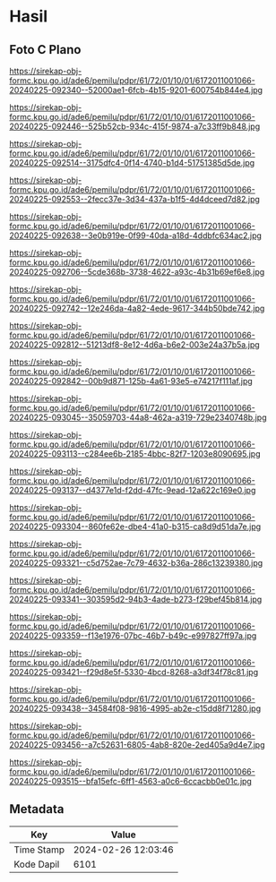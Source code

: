 # Hasil

## Foto C Plano

https://sirekap-obj-formc.kpu.go.id/ade6/pemilu/pdpr/61/72/01/10/01/6172011001066-20240225-092340--52000ae1-6fcb-4b15-9201-600754b844e4.jpg

https://sirekap-obj-formc.kpu.go.id/ade6/pemilu/pdpr/61/72/01/10/01/6172011001066-20240225-092446--525b52cb-934c-415f-9874-a7c33ff9b848.jpg

https://sirekap-obj-formc.kpu.go.id/ade6/pemilu/pdpr/61/72/01/10/01/6172011001066-20240225-092514--3175dfc4-0f14-4740-b1d4-51751385d5de.jpg

https://sirekap-obj-formc.kpu.go.id/ade6/pemilu/pdpr/61/72/01/10/01/6172011001066-20240225-092553--2fecc37e-3d34-437a-b1f5-4d4dceed7d82.jpg

https://sirekap-obj-formc.kpu.go.id/ade6/pemilu/pdpr/61/72/01/10/01/6172011001066-20240225-092638--3e0b919e-0f99-40da-a18d-4ddbfc634ac2.jpg

https://sirekap-obj-formc.kpu.go.id/ade6/pemilu/pdpr/61/72/01/10/01/6172011001066-20240225-092706--5cde368b-3738-4622-a93c-4b31b69ef6e8.jpg

https://sirekap-obj-formc.kpu.go.id/ade6/pemilu/pdpr/61/72/01/10/01/6172011001066-20240225-092742--12e246da-4a82-4ede-9617-344b50bde742.jpg

https://sirekap-obj-formc.kpu.go.id/ade6/pemilu/pdpr/61/72/01/10/01/6172011001066-20240225-092812--51213df8-8e12-4d6a-b6e2-003e24a37b5a.jpg

https://sirekap-obj-formc.kpu.go.id/ade6/pemilu/pdpr/61/72/01/10/01/6172011001066-20240225-092842--00b9d871-125b-4a61-93e5-e74217f111af.jpg

https://sirekap-obj-formc.kpu.go.id/ade6/pemilu/pdpr/61/72/01/10/01/6172011001066-20240225-093045--35059703-44a8-462a-a319-729e2340748b.jpg

https://sirekap-obj-formc.kpu.go.id/ade6/pemilu/pdpr/61/72/01/10/01/6172011001066-20240225-093113--c284ee6b-2185-4bbc-82f7-1203e8090695.jpg

https://sirekap-obj-formc.kpu.go.id/ade6/pemilu/pdpr/61/72/01/10/01/6172011001066-20240225-093137--d4377e1d-f2dd-47fc-9ead-12a622c169e0.jpg

https://sirekap-obj-formc.kpu.go.id/ade6/pemilu/pdpr/61/72/01/10/01/6172011001066-20240225-093304--860fe62e-dbe4-41a0-b315-ca8d9d51da7e.jpg

https://sirekap-obj-formc.kpu.go.id/ade6/pemilu/pdpr/61/72/01/10/01/6172011001066-20240225-093321--c5d752ae-7c79-4632-b36a-286c13239380.jpg

https://sirekap-obj-formc.kpu.go.id/ade6/pemilu/pdpr/61/72/01/10/01/6172011001066-20240225-093341--303595d2-94b3-4ade-b273-f29bef45b814.jpg

https://sirekap-obj-formc.kpu.go.id/ade6/pemilu/pdpr/61/72/01/10/01/6172011001066-20240225-093359--f13e1976-07bc-46b7-b49c-e997827ff97a.jpg

https://sirekap-obj-formc.kpu.go.id/ade6/pemilu/pdpr/61/72/01/10/01/6172011001066-20240225-093421--f29d8e5f-5330-4bcd-8268-a3df34f78c81.jpg

https://sirekap-obj-formc.kpu.go.id/ade6/pemilu/pdpr/61/72/01/10/01/6172011001066-20240225-093438--34584f08-9816-4995-ab2e-c15dd8f71280.jpg

https://sirekap-obj-formc.kpu.go.id/ade6/pemilu/pdpr/61/72/01/10/01/6172011001066-20240225-093456--a7c52631-6805-4ab8-820e-2ed405a9d4e7.jpg

https://sirekap-obj-formc.kpu.go.id/ade6/pemilu/pdpr/61/72/01/10/01/6172011001066-20240225-093515--bfa15efc-6ff1-4563-a0c6-6ccacbb0e01c.jpg


## Metadata

| Key        | Value               |
| ---------- | ------------------- |
| Time Stamp | 2024-02-26 12:03:46 |
| Kode Dapil | 6101                |



